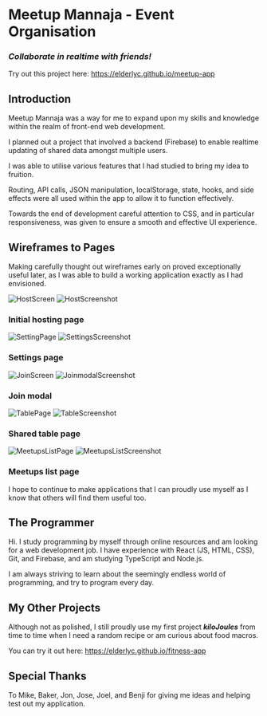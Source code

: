 # Meetup Mannaja - Event Organisation

### _Collaborate in realtime with friends!_

Try out this project here: https://elderlyc.github.io/meetup-app

## Introduction

Meetup Mannaja was a way for me to expand upon my skills and knowledge within the realm of front-end web development.

I planned out a project that involved a backend (Firebase) to enable realtime updating of shared data amongst multiple users.

I was able to utilise various features that I had studied to bring my idea to fruition.

Routing, API calls, JSON manipulation, localStorage, state, hooks, and side effects were all used within the app to allow it to function effectively.

Towards the end of development careful attention to CSS, and in particular responsiveness, was given to ensure a smooth and effective UI experience.

## Wireframes to Pages

Making carefully thought out wireframes early on proved exceptionally useful later, as I was able to build a working application exactly as I had envisioned.

![HostScreen](./src/images/wireframes/InitialScreen.png) ![HostScreenshot](./src/images/screenshots/hostpage.png)

### Initial hosting page

![SettingPage](./src/images/wireframes/SettingPage.png) ![SettingsScreenshot](./src/images/screenshots/settingspage.png)

### Settings page

![JoinScreen](./src/images/wireframes/JoinScreen.png) ![JoinmodalScreenshot](./src/images/screenshots/joinmodal.png)

### Join modal

![TablePage](./src/images/wireframes/TablePage.png) ![TableScreenshot](./src/images/screenshots/tablepage.png)

### Shared table page

![MeetupsListPage](./src/images/wireframes/MeetupsListPage.png) ![MeetupsListScreenshot](./src/images/screenshots/meetupslistpage.png)

### Meetups list page

I hope to continue to make applications that I can proudly use myself as I know that others will find them useful too.

## The Programmer

Hi. I study programming by myself through online resources and am looking for a web development job. I have experience with React (JS, HTML, CSS), Git, and Firebase, and am studying TypeScript and Node.js.

I am always striving to learn about the seemingly endless world of programming, and try to program every day.

## My Other Projects

Although not as polished, I still proudly use my first project _**kiloJoules**_ from time to time when I need a random recipe or am curious about food macros.

You can try it out here: https://elderlyc.github.io/fitness-app

## Special Thanks

To Mike, Baker, Jon, Jose, Joel, and Benji for giving me ideas and helping test out my application.
